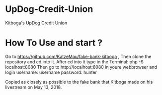 # UpDog-Credit-Union
Kitboga's UpDog Credit Union

# How To Use and start ?
Go to https://github.com/KatzeMau/fake-bank-kitboga , Then clone the repository and cd into it.
After cd into it type in the Terminal: php -S localhost:8080
Then go to http://localhost:8080 in youre webbrowser and login
username: username
password: hunter 

Copied as closely as possible to the fake bank that Kitboga made on his livestream on May 13, 2018.
